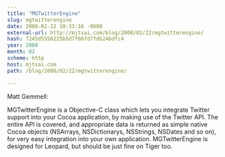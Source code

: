 ```yaml
---
title: "MGTwitterEngine"
slug: mgtwitterengine
date: 2008-02-22 10:33:16 -0600
external-url: http://mjtsai.com/blog/2008/02/22/mgtwitterengine/
hash: 7245d5556225b5d7f66fd7fdb24bdfc4
year: 2008
month: 02
scheme: http
host: mjtsai.com
path: /blog/2008/02/22/mgtwitterengine/

---
```


Matt Gemmell:


MGTwitterEngine is a Objective-C class which lets you integrate Twitter support into your Cocoa application, by making use of the Twitter API. The entire API is covered, and appropriate data is returned as simple native Cocoa objects (NSArrays, NSDictionarys, NSStrings, NSDates and so on), for very easy integration into your own application. MGTwitterEngine is designed for Leopard, but should be just fine on Tiger too.


